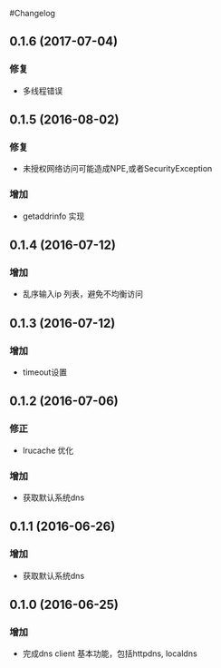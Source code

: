 #Changelog

## 0.1.6 (2017-07-04)
### 修复
* 多线程错误

## 0.1.5 (2016-08-02)
### 修复
* 未授权网络访问可能造成NPE,或者SecurityException

### 增加
* getaddrinfo 实现

## 0.1.4 (2016-07-12)
### 增加
* 乱序输入ip 列表，避免不均衡访问

## 0.1.3 (2016-07-12)
### 增加
* timeout设置

## 0.1.2 (2016-07-06)
### 修正
* lrucache 优化

### 增加
* 获取默认系统dns

## 0.1.1 (2016-06-26)
### 增加
* 获取默认系统dns

## 0.1.0 (2016-06-25)
### 增加
* 完成dns client 基本功能，包括httpdns, localdns
